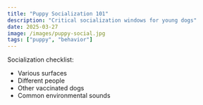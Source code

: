 ```yaml
---
title: "Puppy Socialization 101"
description: "Critical socialization windows for young dogs"
date: 2025-03-27
image: /images/puppy-social.jpg
tags: ["puppy", "behavior"]
---
```


Socialization checklist:
- Various surfaces
- Different people
- Other vaccinated dogs
- Common environmental sounds
